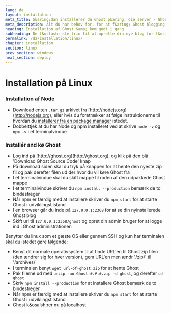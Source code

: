 ```yaml
---
lang: da
layout: installation
meta_title: S&aring;dan installerer du Ghost p&aring; din server - Ghost dokumentation
meta_description: Alt du har behov for, for at f&aring; Ghost blogging platformen op og k&oslash;re p&aring; din lokale maskine eller hosting service.
heading: Installation af Ghost &amp; kom godt i gang
subheading: De f&oslash;rste trin til at oprette din nye blog for f&oslash;rste gang.
permalink: /da/installation/linux/
chapter: installation
section: linux
prev_section: windows
next_section: deploy
---
```



# Installation p&aring; Linux <a id="install-linux"></a>

### Installation af Node

*   Download enten `.tar.gz` arkivet fra [http://nodejs.org](http://nodejs.org), eller hvis du foretr&aelig;kker at f&oslash;lge instruktionerne til hvordan du [installerer fra en package manager](https://github.com/joyent/node/wiki/Installing-Node.js-via-package-manager) istedet.
*   Dobbelttjek at du har Node og npm installeret ved at skrive `node -v` og `npm -v` i et terminalvindue

### Install&eacute;r and k&oslash; Ghost

*   Log ind p&aring; [http://ghost.org](http://ghost.org), og klik p&aring; den bl&aring; 'Download Ghost Source Code' knap
*   P&aring; download siden skal du tryk p&aring; knappen for at hente den nyeste zip fil og pak derefter filen ud der hvor du vil k&oslash;re Ghost fra
*   I et terminalvindue skal du skift mappe til roden af den udpakkede Ghost mappe
*   I et terminalvindue skriver du `npm install --production` <span class="note">bem&aelig;rk de to bindestreger</span>
*   N&aring;r npm er f&aelig;rdig med at installere skriver du `npm start` for at starte Ghost i udviklingstilstand
*   I en browser g&aring;r du inde p&aring; <code class="path">127.0.0.1:2368</code> for at se din nyinstallerede Ghost blog
*   Skift url til <code class="path">127.0.0.1:2368/ghost</code> og opret din admin bruger for at logge ind i Ghost administrationen

Benytter du linux som et g&aelig;ste OS eller gennem SSH og kun har terminalen skal du istedet g&oslash;re f&oslash;lgende:

*   Benyt dit normale operativsystem til at finde URL'en til Ghost zip filen (den &aelig;ndrer sig for hver version), gem URL'en men &aelig;ndr '/zip/' til '/archives/'
*   I terminalen benyt `wget url-of-ghost.zip` for at hente Ghost
*   Pak filerne ud med `unzip -uo Ghost-#.#.#.zip -d ghost`, og derefter `cd ghost`
*   Skriv `npm install --production` for at installere Ghost <span class="note">bem&aelig;rk de to bindestreger</span>
*   N&aring;r npm er f&aelig;rdig med at installere skriver du `npm start` for at starte Ghost i udviklingstilstand
*   Ghost k&osalsh;rer nu p&aring; localhost

